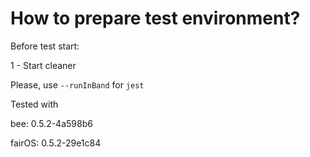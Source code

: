 # How to prepare test environment?

Before test start:

1 - Start cleaner

Please, use ```--runInBand``` for ```jest```


Tested with

bee: 0.5.2-4a598b6

fairOS: 0.5.2-29e1c84

